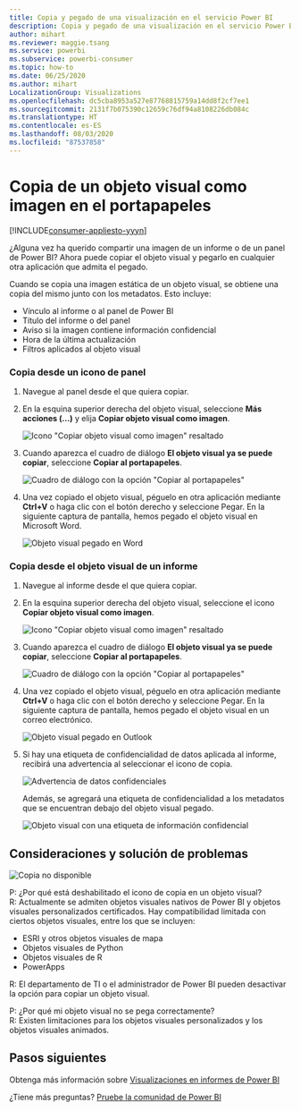 ```yaml
---
title: Copia y pegado de una visualización en el servicio Power BI
description: Copia y pegado de una visualización en el servicio Power BI
author: mihart
ms.reviewer: maggie.tsang
ms.service: powerbi
ms.subservice: powerbi-consumer
ms.topic: how-to
ms.date: 06/25/2020
ms.author: mihart
LocalizationGroup: Visualizations
ms.openlocfilehash: dc5cba8953a527e87768815759a14dd8f2cf7ee1
ms.sourcegitcommit: 2131f7b075390c12659c76df94a8108226db084c
ms.translationtype: HT
ms.contentlocale: es-ES
ms.lasthandoff: 08/03/2020
ms.locfileid: "87537858"
---
```

# <a name="copy-a-visual-as-an-image-to-your-clipboard"></a>Copia de un objeto visual como imagen en el portapapeles

[!INCLUDE[consumer-appliesto-yyyn](../includes/consumer-appliesto-yyyn.md)]

¿Alguna vez ha querido compartir una imagen de un informe o de un panel de Power BI? Ahora puede copiar el objeto visual y pegarlo en cualquier otra aplicación que admita el pegado. 

Cuando se copia una imagen estática de un objeto visual, se obtiene una copia del mismo junto con los metadatos. Esto incluye:
* Vínculo al informe o al panel de Power BI
* Título del informe o del panel
* Aviso si la imagen contiene información confidencial
* Hora de la última actualización
* Filtros aplicados al objeto visual

### <a name="copy-from-a-dashboard-tile"></a>Copia desde un icono de panel

1. Navegue al panel desde el que quiera copiar.

2. En la esquina superior derecha del objeto visual, seleccione **Más acciones (…)** y elija **Copiar objeto visual como imagen**. 

    ![Icono "Copiar objeto visual como imagen" resaltado](media/end-user-copy-paste/power-bi-copy-dashboard.png)

3. Cuando aparezca el cuadro de diálogo **El objeto visual ya se puede copiar**, seleccione **Copiar al portapapeles**.

    ![Cuadro de diálogo con la opción "Copiar al portapapeles"](media//end-user-copy-paste/power-bi-copied.png)

4. Una vez copiado el objeto visual, péguelo en otra aplicación mediante **Ctrl+V** o haga clic con el botón derecho y seleccione Pegar. En la siguiente captura de pantalla, hemos pegado el objeto visual en Microsoft Word. 

    ![Objeto visual pegado en Word](media//end-user-copy-paste/power-bi-paste-word.png)

### <a name="copy-from-a-report-visual"></a>Copia desde el objeto visual de un informe 

1. Navegue al informe desde el que quiera copiar.

2. En la esquina superior derecha del objeto visual, seleccione el icono **Copiar objeto visual como imagen**. 

    ![Icono "Copiar objeto visual como imagen" resaltado](media/end-user-copy-paste/power-bi-copy-icon.png)

3. Cuando aparezca el cuadro de diálogo **El objeto visual ya se puede copiar**, seleccione **Copiar al portapapeles**.

    ![Cuadro de diálogo con la opción "Copiar al portapapeles"](media//end-user-copy-paste/power-bi-copied.png)


4. Una vez copiado el objeto visual, péguelo en otra aplicación mediante **Ctrl+V** o haga clic con el botón derecho y seleccione Pegar. En la siguiente captura de pantalla, hemos pegado el objeto visual en un correo electrónico.

    ![Objeto visual pegado en Outlook](media//end-user-copy-paste/power-bi-copy-email.png)

5. Si hay una etiqueta de confidencialidad de datos aplicada al informe, recibirá una advertencia al seleccionar el icono de copia.  

    ![Advertencia de datos confidenciales](media//end-user-copy-paste/power-bi-sensitive.png)

    Además, se agregará una etiqueta de confidencialidad a los metadatos que se encuentran debajo del objeto visual pegado. 

    ![Objeto visual con una etiqueta de información confidencial](media//end-user-copy-paste/power-bi-confidential.png)



## <a name="considerations-and-troubleshooting"></a>Consideraciones y solución de problemas

   ![Copia no disponible](media//end-user-copy-paste/power-bi-copy-grey.png)


P: ¿Por qué está deshabilitado el icono de copia en un objeto visual?    
R: Actualmente se admiten objetos visuales nativos de Power BI y objetos visuales personalizados certificados. Hay compatibilidad limitada con ciertos objetos visuales, entre los que se incluyen: 
- ESRI y otros objetos visuales de mapa 
- Objetos visuales de Python 
- Objetos visuales de R 
- PowerApps    

R: El departamento de TI o el administrador de Power BI pueden desactivar la opción para copiar un objeto visual.


P: ¿Por qué mi objeto visual no se pega correctamente?    
R: Existen limitaciones para los objetos visuales personalizados y los objetos visuales animados. 



## <a name="next-steps"></a>Pasos siguientes
Obtenga más información sobre [Visualizaciones en informes de Power BI](end-user-visual-type.md)

¿Tiene más preguntas? [Pruebe la comunidad de Power BI](https://community.powerbi.com/)

